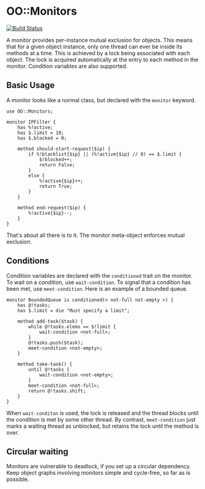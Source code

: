 # OO::Monitors

[![Build Status](https://travis-ci.org/jnthn/oo-monitors.svg?branch=master)](https://travis-ci.org/jnthn/oo-monitors)

A monitor provides per-instance mutual exclusion for objects. This means that
for a given object instance, only one thread can ever be inside its methods at
a time. This is achieved by a lock being associated with each object. The lock
is acquired automatically at the entry to each method in the monitor. Condition
variables are also supported.

## Basic Usage

A monitor looks like a normal class, but declared with the `monitor` keyword.

    use OO::Monitors;
    
    monitor IPFilter {
        has %!active;
        has $.limit = 10;
        has $.blocked = 0;
        
        method should-start-request($ip) {
            if %!blacklist{$ip} || (%!active{$ip} // 0) == $.limit {
                $!blocked++;
                return False;
            }
            else {
                %!active{$ip}++;
                return True;
            }
        }
        
        method end-request($ip) {
            %!active{$ip}--;
        }
    }

That's about all there is to it. The monitor meta-object enforces mutual
exclusion.

## Conditions

Condition variables are declared with the `conditioned` trait on the monitor.
To wait on a condition, use `wait-condition`. To signal that a condition has
been met, use `meet-condition`. Here is an example of a bounded queue.

    monitor BoundedQueue is conditioned(< not-full not-empty >) {
        has @!tasks;
        has $.limit = die "Must specify a limit";
        
        method add-task($task) {
            while @!tasks.elems == $!limit {
                wait-condition <not-full>;
            }
            @!tasks.push($task);
            meet-condition <not-empty>;
        }

        method take-task() {
            until @!tasks {
                wait-condition <not-empty>;
            }
            meet-condition <not-full>;
            return @!tasks.shift;
        }
    }

When `wait-conditon` is used, the lock is released and the thread blocks until
the condition is met by some other thread. By contrast, `meet-condition` just
marks a waiting thread as unblocked, but retains the lock until the method
is over.

## Circular waiting

Monitors are vulnerable to deadlock, if you set up a circular dependency. Keep
object graphs involving monitors simple and cycle-free, so far as is possible.
